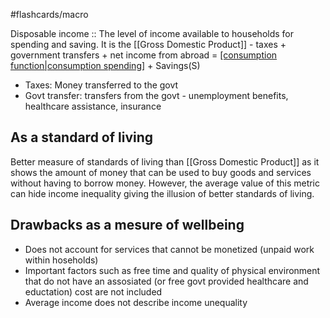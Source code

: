 #flashcards/macro 

Disposable income :: The level of income available to households for spending and saving. It is the [[Gross Domestic Product]] - taxes + government transfers + net income from abroad = [[consumption function|consumption spending]](C) + Savings(S)
<!--SR:!2022-11-13,13,230-->
- Taxes: Money transferred to the govt
- Govt transfer:  transfers from the govt - unemployment benefits, healthcare assistance, insurance

## As a standard of living 

Better measure of standards of living than [[Gross Domestic Product]] as it shows the amount of money that can be used to buy goods and services without having to borrow money. However, the average value of this metric can hide income inequality giving the illusion of better standards of living.

## Drawbacks as a mesure of wellbeing
- Does not account for services that cannot be monetized (unpaid work within hoseholds)
- Important factors such as free time and quality of physical environment that do not have an assosiated (or free govt provided healthcare and eductation) cost are not included
- Average income does not describe income unequality